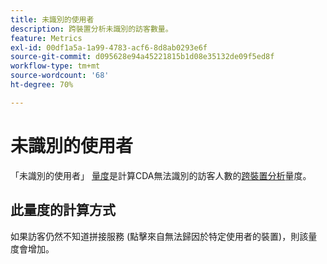 ```yaml
---
title: 未識別的使用者
description: 跨裝置分析未識別的訪客數量。
feature: Metrics
exl-id: 00df1a5a-1a99-4783-acf6-8d8ab0293e6f
source-git-commit: d095628e94a45221815b1d08e35132de09f5ed8f
workflow-type: tm+mt
source-wordcount: '68'
ht-degree: 70%

---
```


# 未識別的使用者

「未識別的使用者」 [量度](overview.md)是計算CDA無法識別的訪客人數的[跨裝置分析](../cda/overview.md)量度。

## 此量度的計算方式

如果訪客仍然不知道拼接服務 (點擊來自無法歸因於特定使用者的裝置)，則該量度會增加。
